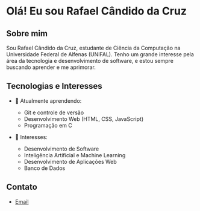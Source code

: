 # Olá! Eu sou Rafael Cândido da Cruz


## Sobre mim
Sou Rafael Cândido da Cruz, estudante de Ciência da Computação na Universidade Federal de Alfenas (UNIFAL). Tenho um grande interesse pela área da tecnologia e desenvolvimento de software, e estou sempre buscando aprender e me aprimorar.

## Tecnologias e Interesses
- 🌱 Atualmente aprendendo:
  - Git e controle de versão
  - Desenvolvimento Web (HTML, CSS, JavaScript)
  - Programação em C

- 💼 Interesses:
  - Desenvolvimento de Software
  - Inteligência Artificial e Machine Learning
  - Desenvolvimento de Aplicações Web
  - Banco de Dados 

## Contato
- [Email](rafaelcan19@gmail.com)
